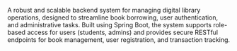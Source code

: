 A robust and scalable backend system for managing digital library operations, designed to streamline book borrowing, user authentication, and administrative tasks. Built using Spring Boot, the system supports role-based access for users (students, admins) and provides secure RESTful endpoints for book management, user registration, and transaction tracking.
